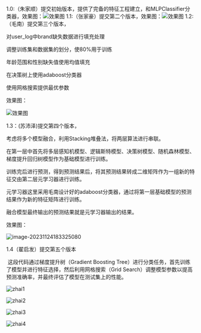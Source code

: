 1.0:（朱家顺）提交初始版本，提供了完备的特征工程建立，和MLPClassifier分类器，效果图：![效果图](../../桌面/yugouWork/img/initial.png)
1.1:（张家豪）提交第二个版本，效果图：![效果图](../../桌面/yugouWork/img/zjh1.jpg)
1.2:（毛南）提交第三个版本，

对user_log中brand缺失数据进行填充处理

调整训练集和数据集的划分，使80%用于训练

年龄范围和性别缺失值使用均值填充

在决策树上使用adaboost分类器

使用网格搜索提供最优参数

效果图：

![效果图](../../桌面/yugouWork/img/mn1.jpg)

1.3：(苏沛泽)提交第四个版本，

考虑将多个模型融合，利用Stacking堆叠法，将两层算法进行串联。

在第一层中首先将多层感知机模型、逻辑斯特模型、决策树模型、随机森林模型、梯度提升回归树模型作为基础模型进行训练。

训练完后进行预测，得到预测结果后，将其预测结果转成二维矩阵作为一组新的特征交由第二层元学习器进行训练。

元学习器这里采用毛南设计好的adaboost分类器，通过将第一层基础模型的预测结果作为新的特征矩阵进行训练。

融合模型最终输出的预测结果就是元学习器输出的结果。

效果图：

![image-20231124183325080](C:\Users\Lenovo\AppData\Roaming\Typora\typora-user-images\image-20231124183325080.png)

1.4（翟启发）提交第五个版本

​	这段代码通过梯度提升树（Gradient Boosting Tree）进行分类任务，首先训练了模型并进行特征选择，然后利用网格搜索（Grid Search）调整模型参数以提高预测准确率，并最终评估了模型在测试集上的性能。

![zhai1](D:\Gitcode\yugouWork\img\zhai1.png)

![zhai2](D:\Gitcode\yugouWork\img\zhai2.png)

![zhai3](D:\Gitcode\yugouWork\img\zhai3.png)

![zhai4](D:\Gitcode\yugouWork\img\zhai4.png)
